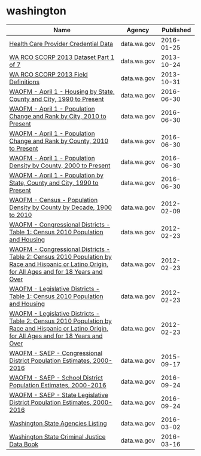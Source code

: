 # washington

Name | Agency | Published
---- | ---- | ---------
[Health Care Provider Credential Data](../datasets/qxh8-f4bd.md) | data.wa.gov | 2016-01-25
[WA RCO SCORP 2013 Dataset Part 1 of 7](../datasets/irc2-87d5.md) | data.wa.gov | 2013-10-24
[WA RCO SCORP 2013 Field Definitions](../datasets/yr5j-kyei.md) | data.wa.gov | 2013-10-31
[WAOFM - April 1 - Housing by State, County and City, 1990 to Present](../datasets/avxn-bvxb.md) | data.wa.gov | 2016-06-30
[WAOFM - April 1 - Population Change and Rank by City, 2010 to Present](../datasets/mx53-9esf.md) | data.wa.gov | 2016-06-30
[WAOFM - April 1 - Population Change and Rank by County, 2010 to Present](../datasets/x2dd-99tj.md) | data.wa.gov | 2016-06-30
[WAOFM - April 1 - Population Density by County, 2000 to Present](../datasets/qhte-k48h.md) | data.wa.gov | 2016-06-30
[WAOFM - April 1 - Population by State, County and City, 1990 to Present](../datasets/tecv-qzfm.md) | data.wa.gov | 2016-06-30
[WAOFM - Census - Population Density by County by Decade, 1900 to 2010](../datasets/e6ip-wkqq.md) | data.wa.gov | 2012-02-09
[WAOFM - Congressional Districts - Table 1: Census 2010 Population and Housing](../datasets/um6h-4brj.md) | data.wa.gov | 2012-02-23
[WAOFM - Congressional Districts - Table 2: Census 2010 Population by Race and Hispanic or Latino Origin, for All Ages and for 18 Years and Over](../datasets/gexj-mqiq.md) | data.wa.gov | 2012-02-23
[WAOFM - Legislative Districts - Table 1: Census 2010 Population and Housing](../datasets/89me-k7y5.md) | data.wa.gov | 2012-02-23
[WAOFM - Legislative Districts - Table 2: Census 2010 Population by Race and Hispanic or Latino Origin, for All Ages and for 18 Years and Over](../datasets/di4y-k8za.md) | data.wa.gov | 2012-02-23
[WAOFM - SAEP - Congressional District Population Estimates, 2000-2016](../datasets/f4k2-vvp3.md) | data.wa.gov | 2015-09-17
[WAOFM - SAEP - School District Population Estimates, 2000-2016](../datasets/krb3-8st4.md) | data.wa.gov | 2016-09-24
[WAOFM - SAEP - State Legislative District Population Estimates, 2000-2016](../datasets/ryk4-3vjy.md) | data.wa.gov | 2016-09-24
[Washington State Agencies Listing](../datasets/hsx3-pn9g.md) | data.wa.gov | 2016-03-02
[Washington State Criminal Justice Data Book](../datasets/humt-chdg.md) | data.wa.gov | 2016-03-16

